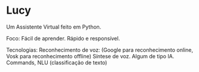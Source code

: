 # Lucy
 Um Assistente Virtual feito em Python.

Foco:
    Fácil de aprender.
    Rápido e responsível.

Tecnologias:
    Reconhecimento de voz: (Google para reconhecimento online, Vosk para reconhecimento offline)
    Síntese de voz.
    Algum de tipo IA. Commands, NLU (classificação de texto)
